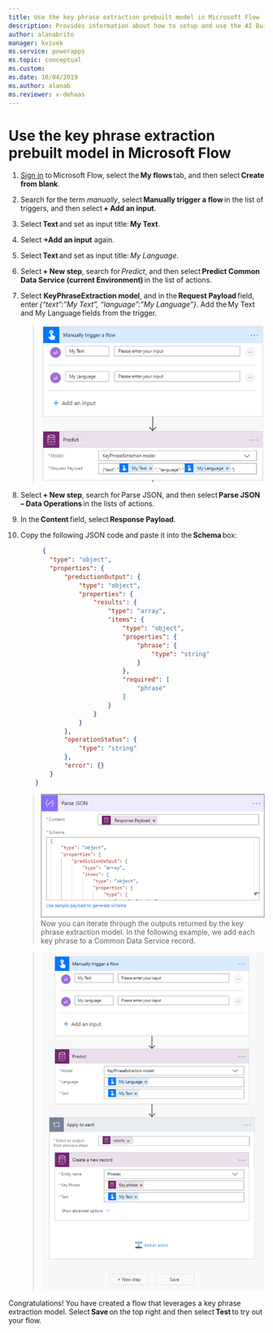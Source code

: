 ```yaml
---
title: Use the key phrase extraction prebuilt model in Microsoft Flow - AI Builder | Microsoft Docs
description: Provides information about how to setup and use the AI Builder business card reader in model-driven apps 
author: alanabrito
manager: kvivek
ms.service: powerapps
ms.topic: conceptual
ms.custom: 
ms.date: 10/04/2019
ms.author: alanab
ms.reviewer: v-dehaas
---
```



# Use the key phrase extraction prebuilt model in Microsoft Flow

1. [Sign in](https://flow.microsoft.com/signin) to Microsoft Flow, select the **My flows** tab, and then select **Create from blank**.
1. Search for the term *manually*, select **Manually trigger a flow** in the list of triggers, and then select **+ Add an input**.
1. Select **Text** and set as input title: **My Text**.
1. Select **+Add an input** again.
1. Select **Text** and set as input title: *My Language*.
1. Select **+ New step**, search for *Predict*, and then select **Predict Common Data Service (current Environment)** in the list of actions.
1. Select **KeyPhraseExtraction model**, and in the **Request Payload** field, enter *{“text”:”My Text”, “language”:”My Language”}*. Add the My Text and My Language fields from the trigger.
   > ![Manually trigger flow screen](media/flow-trigger-flow.png "Manually trigger flow screen")
1. Select **+ New step**, search for Parse JSON, and then select **Parse JSON – Data Operations** in the lists of actions.
1. In the **Content** field, select **Response Payload**.
1. Copy the following JSON code and paste it into the **Schema** box: 

    ```JSON
          { 
            "type": "object", 
            "properties": { 
                "predictionOutput": { 
                    "type": "object", 
                    "properties": { 
                        "results": { 
                            "type": "array", 
                            "items": { 
                                "type": "object", 
                                "properties": { 
                                    "phrase": { 
                                        "type": "string" 
                                    } 
                                }, 
                                "required": [ 
                                    "phrase" 
                                ] 
                            } 
                        } 
                    } 
                }, 
                "operationStatus": { 
                    "type": "string" 
                }, 
                "error": {} 
            } 
        } 
    ```

   > ![Parse JSON screen](media/flow-parse-json-2.png "Parse JSON screen")
Now you can iterate through the outputs returned by the key phrase extraction model. In the following example, we add each key phrase to a Common Data Service record.

   > ![Add key phrases screen](media/flow-add-phrase.png "Add key phrases in Common Data Service")

Congratulations! You have created a flow that leverages a key phrase extraction model. Select **Save** on the top right and then select **Test** to try out your flow.
